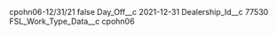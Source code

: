 <?xml version="1.0" encoding="UTF-8"?>
<CustomMetadata xmlns="http://soap.sforce.com/2006/04/metadata" xmlns:xsi="http://www.w3.org/2001/XMLSchema-instance" xmlns:xsd="http://www.w3.org/2001/XMLSchema">
    <label>cpohn06-12/31/21</label>
    <protected>false</protected>
    <values>
        <field>Day_Off__c</field>
        <value xsi:type="xsd:date">2021-12-31</value>
    </values>
    <values>
        <field>Dealership_Id__c</field>
        <value xsi:type="xsd:string">77530</value>
    </values>
    <values>
        <field>FSL_Work_Type_Data__c</field>
        <value xsi:type="xsd:string">cpohn06</value>
    </values>
</CustomMetadata>
